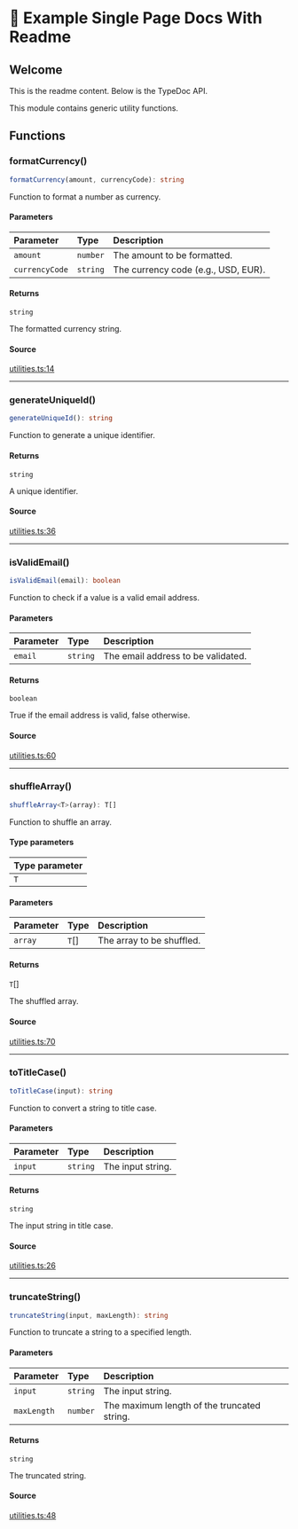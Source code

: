 # :wave: Example Single Page Docs With Readme

## Welcome

This is the readme content. Below is the TypeDoc API.

This module contains generic utility functions.

## Functions

### formatCurrency()

```ts
formatCurrency(amount, currencyCode): string
```

Function to format a number as currency.

#### Parameters

| Parameter | Type | Description |
| :------ | :------ | :------ |
| `amount` | `number` | The amount to be formatted. |
| `currencyCode` | `string` | The currency code (e.g., USD, EUR). |

#### Returns

`string`

The formatted currency string.

#### Source

[utilities.ts:14](https://github.com/tgreyuk/typedoc-plugin-markdown-examples/blob/3728586/examples/01-typedoc-plugin-markdown/src/utilities.ts#L14)

***

### generateUniqueId()

```ts
generateUniqueId(): string
```

Function to generate a unique identifier.

#### Returns

`string`

A unique identifier.

#### Source

[utilities.ts:36](https://github.com/tgreyuk/typedoc-plugin-markdown-examples/blob/3728586/examples/01-typedoc-plugin-markdown/src/utilities.ts#L36)

***

### isValidEmail()

```ts
isValidEmail(email): boolean
```

Function to check if a value is a valid email address.

#### Parameters

| Parameter | Type | Description |
| :------ | :------ | :------ |
| `email` | `string` | The email address to be validated. |

#### Returns

`boolean`

True if the email address is valid, false otherwise.

#### Source

[utilities.ts:60](https://github.com/tgreyuk/typedoc-plugin-markdown-examples/blob/3728586/examples/01-typedoc-plugin-markdown/src/utilities.ts#L60)

***

### shuffleArray()

```ts
shuffleArray<T>(array): T[]
```

Function to shuffle an array.

#### Type parameters

| Type parameter |
| :------ |
| `T` |

#### Parameters

| Parameter | Type | Description |
| :------ | :------ | :------ |
| `array` | `T`[] | The array to be shuffled. |

#### Returns

`T`[]

The shuffled array.

#### Source

[utilities.ts:70](https://github.com/tgreyuk/typedoc-plugin-markdown-examples/blob/3728586/examples/01-typedoc-plugin-markdown/src/utilities.ts#L70)

***

### toTitleCase()

```ts
toTitleCase(input): string
```

Function to convert a string to title case.

#### Parameters

| Parameter | Type | Description |
| :------ | :------ | :------ |
| `input` | `string` | The input string. |

#### Returns

`string`

The input string in title case.

#### Source

[utilities.ts:26](https://github.com/tgreyuk/typedoc-plugin-markdown-examples/blob/3728586/examples/01-typedoc-plugin-markdown/src/utilities.ts#L26)

***

### truncateString()

```ts
truncateString(input, maxLength): string
```

Function to truncate a string to a specified length.

#### Parameters

| Parameter | Type | Description |
| :------ | :------ | :------ |
| `input` | `string` | The input string. |
| `maxLength` | `number` | The maximum length of the truncated string. |

#### Returns

`string`

The truncated string.

#### Source

[utilities.ts:48](https://github.com/tgreyuk/typedoc-plugin-markdown-examples/blob/3728586/examples/01-typedoc-plugin-markdown/src/utilities.ts#L48)
